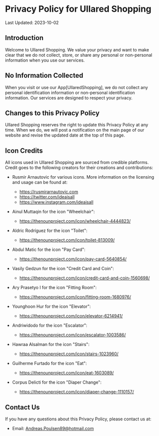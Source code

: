 # Privacy Policy for Ullared Shopping

Last Updated: 2023-10-02

## Introduction

Welcome to Ullared Shopping. We value your privacy and want to make clear that we do not collect, store, or share any personal or non-personal information when you use our services.

## No Information Collected

When you visit or use our App[UllaredShopping], we do not collect any personal identification information or non-personal identification information. Our services are designed to respect your privacy.

## Changes to this Privacy Policy

Ullared Shopping reserves the right to update this Privacy Policy at any time. When we do, we will post a notification on the main page of our website and revise the updated date at the top of this page.

## Icon Credits

All icons used in Ullared Shopping are sourced from credible platforms. Credit goes to the following creators for their creations and contributions:

- Rusmir Arnautovic for various icons. More information on the licensing and usage can be found at:
    - https://rusmirarnautovic.com
    - https://twitter.com/ideaisall
    - https://www.instagram.com/ideaisall

- Ainul Muttaqin for the icon "Wheelchair":
    - https://thenounproject.com/icon/wheelchair-4444823/

- Aldric Rodríguez for the icon "Toilet":
    - https://thenounproject.com/icon/toilet-813009/

- Abdul Matic for the icon "Pay Card":
    - https://thenounproject.com/icon/pay-card-5640854/

- Vasily Gedzun for the icon "Credit Card and Coin":
    - https://thenounproject.com/icon/credit-card-and-coin-1560698/

- Ary Prasetyo I for the icon "Fitting Room":
    - https://thenounproject.com/icon/fitting-room-1680976/

- Younghoon Hur for the icon "Elevator":
    - https://thenounproject.com/icon/elevator-6214941/

- Andriwidodo for the icon "Escalator":
    - https://thenounproject.com/icon/escalator-1003586/

- Hawraa Alsalman for the icon "Stairs":
    - https://thenounproject.com/icon/stairs-1023960/

- Guilherme Furtado for the icon "Eat":
    - https://thenounproject.com/icon/eat-1603089/

- Corpus Delicti for the icon "Diaper Change":
    - https://thenounproject.com/icon/diaper-change-1110157/ 

## Contact Us

If you have any questions about this Privacy Policy, please contact us at:

- Email: Andreas.Poulsen89@hotmail.com
